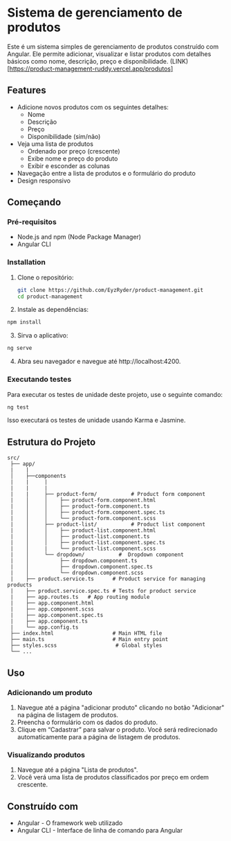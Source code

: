 # Sistema de gerenciamento de produtos
Este é um sistema simples de gerenciamento de produtos construído com Angular. Ele permite adicionar, visualizar e listar produtos com detalhes básicos como nome, descrição, preço e disponibilidade. 
(LINK)[https://product-management-ruddy.vercel.app/produtos]

## Features

- Adicione novos produtos com os seguintes detalhes:
  - Nome
  - Descrição
  - Preço
  - Disponibilidade (sim/não)
- Veja uma lista de produtos
  - Ordenado por preço (crescente)
  - Exibe nome e preço do produto
  - Exibir e esconder as colunas
- Navegação entre a lista de produtos e o formulário do produto
- Design responsivo

## Começando

### Pré-requisitos

- Node.js and npm (Node Package Manager)
- Angular CLI

### Installation

1. Clone o repositório:

   ```bash
   git clone https://github.com/EyzRyder/product-management.git
   cd product-management
   ```

2. Instale as dependências:

  ```bash
  npm install
  ```

3. Sirva o aplicativo:

  ```bash
  ng serve
  ```

4. Abra seu navegador e navegue até http://localhost:4200.

### Executando testes
Para executar os testes de unidade deste projeto, use o seguinte comando:

  ```bash
  ng test
  ```

Isso executará os testes de unidade usando Karma e Jasmine.

## Estrutura do Projeto
```text
src/
 ├── app/
 |    |
 │    ├──components
 |    |     |
 |    |     |
 |    |     ├── product-form/           # Product form component
 |    │     │    ├── product-form.component.html
 |    │     │    ├── product-form.component.ts
 |    │     │    ├── product-form.component.spec.ts
 |    │     │    └── product-form.component.scss
 |    │     ├── product-list/           # Product list component
 |    │     │    ├── product-list.component.html
 |    │     │    ├── product-list.component.ts
 |    │     │    ├── product-list.component.spec.ts
 |    │     |    └── product-list.component.scss
 |    │     └── dropdown/           #  Dropdown component
 |    │          ├── dropdown.component.ts
 |    │          ├── dropdown.component.spec.ts
 |    │          └── dropdown.component.scss
 |    ├── product.service.ts      # Product service for managing products
 |    ├── product.service.spec.ts # Tests for product service
 |    ├── app.routes.ts   # App routing module
 |    ├── app.component.html
 |    ├── app.component.scss
 |    ├── app.component.spec.ts
 |    ├── app.component.ts
 |    └── app.config.ts
 ├── index.html                   # Main HTML file
 ├── main.ts                      # Main entry point
 ├── styles.scss                   # Global styles
 └── ...
```
## Uso
### Adicionando um produto
1. Navegue até a página "adicionar produto" clicando no botão "Adicionar" na página de listagem de produtos.
2. Preencha o formulário com os dados do produto.
3. Clique em “Cadastrar” para salvar o produto. Você será redirecionado automaticamente para a página de listagem de produtos.

### Visualizando produtos
1. Navegue até a página "Lista de produtos".
2. Você verá uma lista de produtos classificados por preço em ordem crescente.

## Construído com
- Angular - O framework web utilizado
- Angular CLI - Interface de linha de comando para Angular


